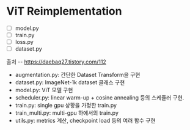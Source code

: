 # ViT Reimplementation
- [ ] model.py
- [ ] train.py
- [ ] loss.py
- [ ] dataset.py

출처 -- https://daebaq27.tistory.com/112



- augmentation.py: 간단한 Dataset Transform을 구현
- dataset.py: ImageNet-1k dataset 클래스 구현
- model.py: ViT 모델 구현
- scheduler.py: linear warm-up + cosine annealing 등의 스케쥴러 구현.
- train.py: single gpu 상황을 가정한 train.py
- train_multi.py: multi-gpu 하에서의 train.py
- utils.py: metrics 계산, checkpoint load 등의 여러 함수 구현